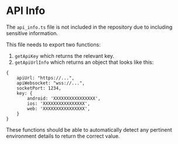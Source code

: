 # API Info

The `api_info.ts` file is not included in the repository due to including sensitive information.

This file needs to export two functions:
1. `getApiKey` which returns the relevant key.
2. `getApiUrlInfo` which returns an object that looks like this:  
```
{
    apiUrl: "https://...",
    apiWebsocket: "wss://...",
    socketPort: 1234,
    key: {
        android: 'XXXXXXXXXXXXXXXX',
        ios: 'XXXXXXXXXXXXXXXX',
        web: 'XXXXXXXXXXXXXXXX',
    }
}
```

These functions should be able to automatically detect any pertinent environment details to return the correct value.